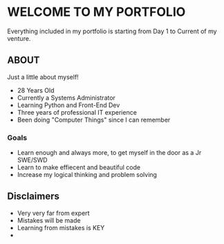 # WELCOME TO MY PORTFOLIO
Everything included in my portfolio is starting from Day 1 to Current of my venture.
## ABOUT
Just a little about myself!
  * 28 Years Old
  * Currently a Systems Administrator
  * Learning Python and Front-End Dev
  * Three years of professional IT experience
  * Been doing "Computer Things" since I can remember


### Goals
 * Learn enough and always more, to get myself in the door as a Jr SWE/SWD
 * Learn to make effiecent and beautiful code
 * Increase my logical thinking and problem solving



## Disclaimers
  * Very very far from expert
  * Mistakes will be made
  * Learning from mistakes is KEY
  * 
